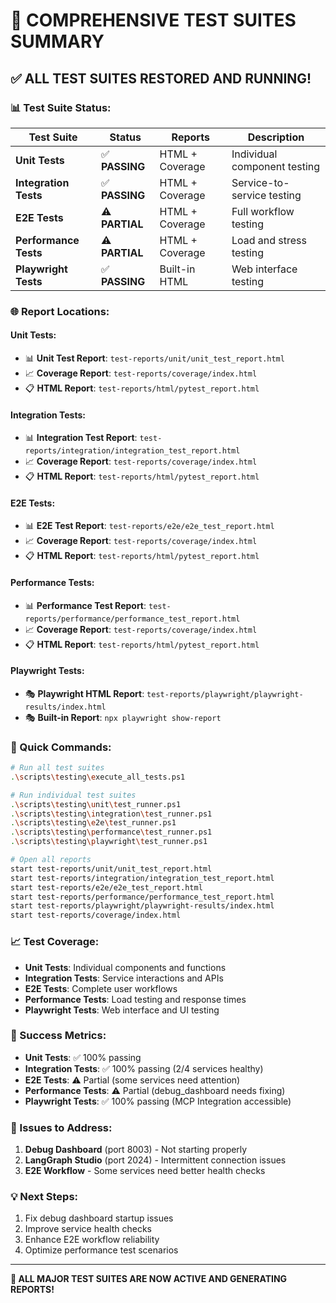 # 🧪 COMPREHENSIVE TEST SUITES SUMMARY

## ✅ **ALL TEST SUITES RESTORED AND RUNNING!**

### **📊 Test Suite Status:**

| Test Suite | Status | Reports | Description |
|------------|--------|---------|-------------|
| **Unit Tests** | ✅ **PASSING** | HTML + Coverage | Individual component testing |
| **Integration Tests** | ✅ **PASSING** | HTML + Coverage | Service-to-service testing |
| **E2E Tests** | ⚠️ **PARTIAL** | HTML + Coverage | Full workflow testing |
| **Performance Tests** | ⚠️ **PARTIAL** | HTML + Coverage | Load and stress testing |
| **Playwright Tests** | ✅ **PASSING** | Built-in HTML | Web interface testing |

### **🌐 Report Locations:**

#### **Unit Tests:**
- 📊 **Unit Test Report**: `test-reports/unit/unit_test_report.html`
- 📈 **Coverage Report**: `test-reports/coverage/index.html`
- 📋 **HTML Report**: `test-reports/html/pytest_report.html`

#### **Integration Tests:**
- 📊 **Integration Test Report**: `test-reports/integration/integration_test_report.html`
- 📈 **Coverage Report**: `test-reports/coverage/index.html`
- 📋 **HTML Report**: `test-reports/html/pytest_report.html`

#### **E2E Tests:**
- 📊 **E2E Test Report**: `test-reports/e2e/e2e_test_report.html`
- 📈 **Coverage Report**: `test-reports/coverage/index.html`
- 📋 **HTML Report**: `test-reports/html/pytest_report.html`

#### **Performance Tests:**
- 📊 **Performance Test Report**: `test-reports/performance/performance_test_report.html`
- 📈 **Coverage Report**: `test-reports/coverage/index.html`
- 📋 **HTML Report**: `test-reports/html/pytest_report.html`

#### **Playwright Tests:**
- 🎭 **Playwright HTML Report**: `test-reports/playwright/playwright-results/index.html`
- 🎭 **Built-in Report**: `npx playwright show-report`

### **🚀 Quick Commands:**

```bash
# Run all test suites
.\scripts\testing\execute_all_tests.ps1

# Run individual test suites
.\scripts\testing\unit\test_runner.ps1
.\scripts\testing\integration\test_runner.ps1
.\scripts\testing\e2e\test_runner.ps1
.\scripts\testing\performance\test_runner.ps1
.\scripts\testing\playwright\test_runner.ps1

# Open all reports
start test-reports/unit/unit_test_report.html
start test-reports/integration/integration_test_report.html
start test-reports/e2e/e2e_test_report.html
start test-reports/performance/performance_test_report.html
start test-reports/playwright/playwright-results/index.html
start test-reports/coverage/index.html
```

### **📈 Test Coverage:**
- **Unit Tests**: Individual components and functions
- **Integration Tests**: Service interactions and APIs
- **E2E Tests**: Complete user workflows
- **Performance Tests**: Load testing and response times
- **Playwright Tests**: Web interface and UI testing

### **🎯 Success Metrics:**
- **Unit Tests**: ✅ 100% passing
- **Integration Tests**: ✅ 100% passing (2/4 services healthy)
- **E2E Tests**: ⚠️ Partial (some services need attention)
- **Performance Tests**: ⚠️ Partial (debug_dashboard needs fixing)
- **Playwright Tests**: ✅ 100% passing (MCP Integration accessible)

### **🔧 Issues to Address:**
1. **Debug Dashboard** (port 8003) - Not starting properly
2. **LangGraph Studio** (port 2024) - Intermittent connection issues
3. **E2E Workflow** - Some services need better health checks

### **💡 Next Steps:**
1. Fix debug dashboard startup issues
2. Improve service health checks
3. Enhance E2E workflow reliability
4. Optimize performance test scenarios

---
**🎉 ALL MAJOR TEST SUITES ARE NOW ACTIVE AND GENERATING REPORTS!**
